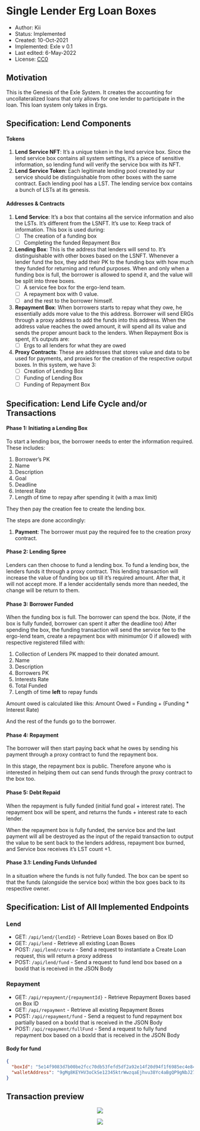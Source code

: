 Single Lender Erg Loan Boxes
===============================

* Author: Kii
* Status: Implemented
* Created: 10-Oct-2021
* Implemented: Exle v 0.1
* Last edited: 6-May-2022
* License: [CC0](https://creativecommons.org/publicdomain/zero/1.0/)

Motivation
----------
This is the Genesis of the Exle System. It creates the accounting for uncollateralized loans that only allows for one lender to participate in the loan. This loan system only takes in Ergs.

Specification: Lend Components
-------------
#### Tokens
1. **Lend Service NFT**: It’s a unique token in the lend service box. Since the lend service box contains all system settings, it’s a piece of sensitive information, so lending fund will verify the service box with its NFT.
2. **Lend Service Token**: Each legitimate lending pool created by our service should be distinguishable from other boxes with the same contract. Each lending pool has a LST. The lending service box contains a bunch of LSTs at its genesis.

#### Addresses & Contracts
1. **Lend Service**: It’s a box that contains all the service information and also the LSTs. It’s different from the LSNFT.
   It’s use to:
   Keep track of information. This box is used during:
    - [ ] The creation of a funding box
    - [ ] Completing the funded Repayment Box
2. **Lending Box**: This is the address that lenders will send to. It’s distinguishable with other boxes based on the LSNFT.
   Whenever a lender fund the box, they add their PK to the funding box with how much they funded for returning and refund purposes.
   When and only when a funding box is full, the borrower is allowed to spend it, and the value will be split into three boxes.
    - [ ] A service fee box for the ergo-lend team.
    - [ ] A repayment box with 0 value.
    - [ ]  and the rest to the borrower himself.
3. **Repayment Box**:  When borrowers starts to repay what they owe, he essentially adds more value to the this address.
   Borrower will send ERGs through a proxy address to add the funds into this address.
   When the address value reaches the owed amount, it will spend all its value and sends the proper amount back to the lenders.
   When Repayment Box is spent, it’s outputs are:
    - [ ] Ergs to all lenders for what they are owed
4. **Proxy Contracts**: These are addresses that stores value and data to be used for payments, and proxies for the creation of the respective output boxes.
   In this system, we have 3:
    - [ ] Creation of Lending Box
    - [ ] Funding of Lending Box
    - [ ] Funding of Repayment Box

Specification: Lend Life Cycle and/or Transactions
-------------
#### Phase 1: Initiating a Lending Box
To start a lending box, the borrower needs to enter the information required. These includes:
1. Borrower’s PK
2. Name
3. Description
4. Goal
5. Deadline
6. Interest Rate
7. Length of time to repay after spending it (with a max limit)

They then pay the creation fee to create the lending box.

The steps are done accordingly:
1. **Payment**: The borrower must pay the required fee to the creation proxy contract.

#### Phase 2: Lending Spree
Lenders can then choose to fund a lending box. To fund a lending box, the lenders funds it through a proxy contract. This lending transaction will increase the value of funding box up till it’s required amount. After that, it will not accept more.
If a lender accidentally sends more than needed, the change will be return to them.

#### Phase 3: Borrower Funded
When the funding box is full. The borrower can spend the box. (Note, if the box is fully funded, borrower can spent it after the deadline too)
After spending the box, the funding transaction will send the service fee to the ergo-lend team, create a repayment box with minimum(or 0 if allowed) with respective registered filled with:
1. Collection of Lenders PK mapped to their donated amount.
2. Name
3. Description
4. Borrowers PK
5. Interests Rate
6. Total Funded
7. Length of time **left** to repay funds

Amount owed is calculated like this:
Amount Owed = Funding + (Funding * Interest Rate)

And the rest of the funds go to the borrower.

#### Phase 4: Repayment
The borrower will then start paying back what he owes by sending his payment through a proxy contract to fund the repayment box.

In this stage, the repayment box is public. Therefore anyone who is interested in helping them out can send funds through the proxy contract to the box too.

#### Phase 5: Debt Repaid
When the repayment is fully funded (initial fund goal + interest rate). The repayment box will be spent, and returns the funds + interest rate to each lender.

When the repayment box is fully funded, the service box and the last payment will all be destroyed as the input of the repaid transaction to output the value to be sent back to the lenders address, repayment box burned, and Service box receives it’s LST count +1.

#### Phase 3.1: Lending Funds Unfunded
In a situation where the funds is not fully funded. The box can be spent so that the funds (alongside the service box) within the box goes back to its respective owner.

Specification: List of All Implemented Endpoints
-------------
### Lend 
- GET: `/api/lend/{lendId}` - Retrieve Loan Boxes based on Box ID
- GET: `/api/lend` - Retrieve all existing Loan Boxes
- POST: `/api/lend/create` - Send a request to instantiate a Create Loan request, this will return a proxy address
- POST: `/api/lend/fund` - Send a request to fund lend box based on a boxId that is received in the JSON Body

### Repayment
- GET: `/api/repayment/{repaymentId}` - Retrieve Repayment Boxes based on Box ID
- GET: `/api/repayment` - Retrieve all existing Repayment Boxes
- POST: `/api/repayment/fund` - Send a request to fund repayment box partially based on a boxId that is received in the JSON Body
- POST: `/api/repayment/fullFund` - Send a request to fully fund repayment box based on a boxId that is received in the JSON Body

#### Body for fund
```json
{
  "boxId": "5e14f9083d7b00be2fcc70db53fefd5df2a92e14f20d94f1f6985ec4e84018b8",
  "walletAddress": "9gMg8KEYHV3oCkSe12345ktrWwzqaEjhvu38Yc4aBgQP9gNbJ27"
}
```

Transaction preview
-------------------
<p align="center">
<img src="images/exip-1/Single Lender Lending Tx.jpeg">
</p>
<p align="center">
<img src="images/exip-1/Single Lender Lend Refund.jpeg">
</p>
